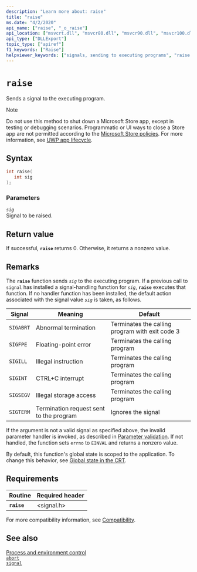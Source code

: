 ```yaml
---
description: "Learn more about: raise"
title: "raise"
ms.date: "4/2/2020"
api_name: ["raise", "_o_raise"]
api_location: ["msvcrt.dll", "msvcr80.dll", "msvcr90.dll", "msvcr100.dll", "msvcr100_clr0400.dll", "msvcr110.dll", "msvcr110_clr0400.dll", "msvcr120.dll", "msvcr120_clr0400.dll", "ucrtbase.dll", "api-ms-win-crt-runtime-l1-1-0.dll", "api-ms-win-crt-private-l1-1-0.dll"]
api_type: ["DLLExport"]
topic_type: ["apiref"]
f1_keywords: ["Raise"]
helpviewer_keywords: ["signals, sending to executing programs", "raise function", "signals", "programs [C++], sending signals to executing programs"]
---
```

# `raise`

Sends a signal to the executing program.

> [!NOTE]
> Do not use this method to shut down a Microsoft Store app, except in testing or debugging scenarios. Programmatic or UI ways to close a Store app are not permitted according to the [Microsoft Store policies](/legal/windows/agreements/store-policies). For more information, see [UWP app lifecycle](/windows/uwp/launch-resume/app-lifecycle).

## Syntax

```C
int raise(
   int sig
);
```

### Parameters

*`sig`*\
Signal to be raised.

## Return value

If successful, **`raise`** returns 0. Otherwise, it returns a nonzero value.

## Remarks

The **`raise`** function sends *`sig`* to the executing program. If a previous call to `signal` has installed a signal-handling function for *`sig`*, **`raise`** executes that function. If no handler function has been installed, the default action associated with the signal value *`sig`* is taken, as follows.

|Signal|Meaning|Default|
|------------|-------------|-------------|
|`SIGABRT`|Abnormal termination|Terminates the calling program with exit code 3|
|`SIGFPE`|Floating-point error|Terminates the calling program|
|`SIGILL`|Illegal instruction|Terminates the calling program|
|`SIGINT`|CTRL+C interrupt|Terminates the calling program|
|`SIGSEGV`|Illegal storage access|Terminates the calling program|
|`SIGTERM`|Termination request sent to the program|Ignores the signal|

If the argument is not a valid signal as specified above, the invalid parameter handler is invoked, as described in [Parameter validation](../parameter-validation.md). If not handled, the function sets `errno` to `EINVAL` and returns a nonzero value.

By default, this function's global state is scoped to the application. To change this behavior, see [Global state in the CRT](../global-state.md).

## Requirements

|Routine|Required header|
|-------------|---------------------|
|**`raise`**|\<signal.h>|

For more compatibility information, see [Compatibility](../compatibility.md).

## See also

[Process and environment control](../process-and-environment-control.md)\
[`abort`](abort.md)\
[`signal`](signal.md)
